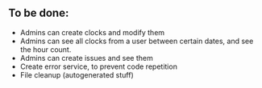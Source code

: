 ## To be done: ##

 * Admins can create clocks and modify them
 * Admins can see all clocks from a user between certain dates, and see the hour count.
 * Admins can create issues and see them
 * Create error service, to prevent code repetition
 * File cleanup (autogenerated stuff)
